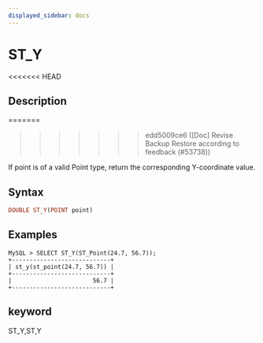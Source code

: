 ```yaml
---
displayed_sidebar: docs
---
```


# ST_Y

<<<<<<< HEAD
## Description
=======

>>>>>>> edd5009ce6 ([Doc] Revise Backup Restore according to feedback (#53738))

If point is of a valid Point type, return the corresponding Y-coordinate value.

## Syntax

```Haskell
DOUBLE ST_Y(POINT point)
```

## Examples

```Plain Text
MySQL > SELECT ST_Y(ST_Point(24.7, 56.7));
+----------------------------+
| st_y(st_point(24.7, 56.7)) |
+----------------------------+
|                       56.7 |
+----------------------------+
```

## keyword

ST_Y,ST,Y
